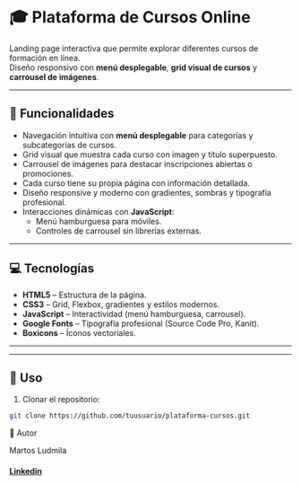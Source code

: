 # 🎓 Plataforma de Cursos Online

Landing page interactiva que permite explorar diferentes cursos de formación en línea.  
Diseño responsivo con **menú desplegable**, **grid visual de cursos** y **carrousel de imágenes**.

---

## 🌟 Funcionalidades

- Navegación intuitiva con **menú desplegable** para categorías y subcategorías de cursos.
- Grid visual que muestra cada curso con imagen y título superpuesto.
- Carrousel de imágenes para destacar inscripciones abiertas o promociones.
- Cada curso tiene su propia página con información detallada.
- Diseño responsive y moderno con gradientes, sombras y tipografía profesional.
- Interacciones dinámicas con **JavaScript**:
  - Menú hamburguesa para móviles.
  - Controles de carrousel sin librerías externas.

---

## 💻 Tecnologías

- **HTML5** – Estructura de la página.
- **CSS3** – Grid, Flexbox, gradientes y estilos modernos.
- **JavaScript** – Interactividad (menú hamburguesa, carrousel).
- **Google Fonts** – Tipografía profesional (Source Code Pro, Kanit).
- **Boxicons** – Íconos vectoriales.

---


---

## 🚀 Uso

1. Clonar el repositorio:
```bash
git clone https://github.com/tuusuario/plataforma-cursos.git
```
📌 Autor

Martos Ludmila
#### [Linkedin](https://www.linkedin.com/in/ludmimar89/)
